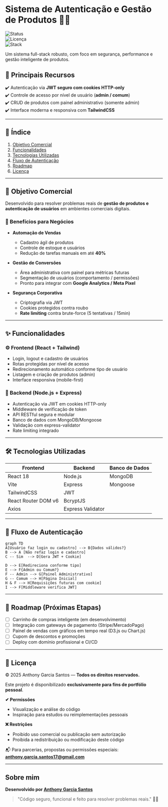 # Sistema de Autenticação e Gestão de Produtos 🔐🚀  
![Status](https://img.shields.io/badge/status-Em%20Desenvolvimento-yellow)  
![Licença](https://img.shields.io/badge/license-Portf%C3%B3lio%20Pessoal-red)  
![Stack](https://img.shields.io/badge/stack-Node.js%20%2B%20React-blue)

Um sistema full-stack robusto, com foco em segurança, performance e gestão inteligente de produtos.

## 🧠 Principais Recursos
✔️ Autenticação via **JWT seguro com cookies HTTP-only**  
✔️ Controle de acesso por nível de usuário (**admin / comum**)  
✔️ CRUD de produtos com painel administrativo (somente admin)  
✔️ Interface moderna e responsiva com **TailwindCSS**

---

## 📌 Índice
1. [Objetivo Comercial](#objetivo-comercial)  
2. [Funcionalidades](#funcionalidades)  
3. [Tecnologias Utilizadas](#tecnologias-utilizadas)  
4. [Fluxo de Autenticação](#fluxo-de-autenticação)  
5. [Roadmap](#roadmap)  
6. [Licença](#licença)  

---

## 🎯 Objetivo Comercial
Desenvolvido para resolver problemas reais de **gestão de produtos e autenticação de usuários** em ambientes comerciais digitais.

### 💼 Benefícios para Negócios
- **Automação de Vendas**
  - Cadastro ágil de produtos
  - Controle de estoque e usuários
  - Redução de tarefas manuais em até **40%**

- **Gestão de Conversões**
  - Área administrativa com painel para métricas futuras
  - Segmentação de usuários (comportamento / permissões)
  - Pronto para integrar com **Google Analytics / Meta Pixel**

- **Segurança Corporativa**
  - Criptografia via JWT
  - Cookies protegidos contra roubo
  - **Rate limiting** contra brute-force (5 tentativas / 15min)

---

## ✨ Funcionalidades

### ⚙️ Frontend (React + Tailwind)
- Login, logout e cadastro de usuários
- Rotas protegidas por nível de acesso
- Redirecionamento automático conforme tipo de usuário
- Listagem e criação de produtos (admin)
- Interface responsiva (mobile-first)

### 🔐 Backend (Node.js + Express)
- Autenticação via JWT em cookies HTTP-only
- Middleware de verificação de token
- API RESTful segura e modular
- Banco de dados com MongoDB/Mongoose
- Validação com express-validator
- Rate limiting integrado

---

## 🛠 Tecnologias Utilizadas

| Frontend              | Backend              | Banco de Dados |
|-----------------------|----------------------|----------------|
| React 18              | Node.js              | MongoDB        |
| Vite                  | Express              | Mongoose       |
| TailwindCSS           | JWT                  |                |
| React Router DOM v6   | BcryptJS             |                |
| Axios                 | Express Validator    |                |

---

## 🔐 Fluxo de Autenticação

```mermaid
graph TD
A[Usuário faz login ou cadastro] --> B{Dados válidos?}
B --> A [Não refaz login e cadastro]
C -- Sim  --> D[Gera JWT + Cookie]

D --> E[Redireciona conforme tipo]
E --> F{Admin ou Comum?}
F -- Admin --> G[Painel Administrativo]
G -- Comum --> H[Página Inicial]
H & F --> H[Requisições futuras com cookie]
I --> F[Middleware verifica JWT]
```

---

## 🔮 Roadmap (Próximas Etapas)
- [ ] Carrinho de compras inteligente (em desenvolvimento)
- [ ] Integração com gateways de pagamento (Stripe/MercadoPago)
- [ ] Painel de vendas com gráficos em tempo real (D3.js ou Chart.js)
- [ ] Cupom de descontos e promoções
- [ ] Deploy com domínio profissional e CI/CD

---

## 📝 Licença

© 2025 Anthony Garcia Santos — **Todos os direitos reservados.**

Este projeto é disponibilizado **exclusivamente para fins de portfólio pessoal**.

**✔ Permissões**  
- Visualização e análise do código  
- Inspiração para estudos ou reimplementações pessoais  

**❌ Restrições**  
- Proibido uso comercial ou publicação sem autorização  
- Proibida a redistribuição ou modificação deste código  

📬 Para parcerias, propostas ou permissões especiais:  
**anthony.garcia.santos17@gmail.com**

---

## Sobre mim

**Desenvolvido por [Anthony Garcia Santos](https://www.linkedin.com/in/anthony-santos-17820b358/)**  
> "Código seguro, funcional e feito para resolver problemas reais." 💼💡
